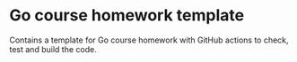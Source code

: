 # Go course homework template

Contains a template for Go course homework with GitHub actions to check, test and build the code.
